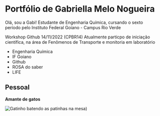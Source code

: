 # Portfólio de Gabriella Melo Nogueira

Olá, sou a Gabi! Estudante de Engenharia Química, cursando o sexto período pelo Instituto Federal Goiano - Campus Rio Verde

Workshop Github 14/11/2022 (CPBR14)
Atualmente particpo de iniciação científica, na área de Fenômenos de Transporte e monitoria em laboratório

- Engenharia Química 
- IF Goiano 
- Github
- ROSA do saber
- LIFE

## Pessoal

**Amante de gatos**

![Gatinho batendo as patinhas na mesa](https://user-images.githubusercontent.com/107768751/201720291-f5c3381d-d47a-4263-bc2f-910e0036056d.png))
